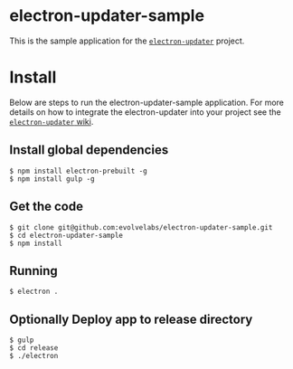 electron-updater-sample
=======================
This is the sample application for the [`electron-updater`](http://github.com/EvolveLabs/electron-updater) project.

# Install
Below are steps to run the electron-updater-sample application. For more details on how to integrate the electron-updater into your project see the [`electron-updater` wiki](https://github.com/EvolveLabs/electron-updater/wiki).

## Install global dependencies

    $ npm install electron-prebuilt -g
    $ npm install gulp -g
    
## Get the code

    $ git clone git@github.com:evolvelabs/electron-updater-sample.git
    $ cd electron-updater-sample
    $ npm install

## Running

    $ electron .
    
## Optionally Deploy app to release directory

    $ gulp
    $ cd release
    $ ./electron
